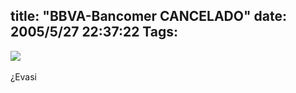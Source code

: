 title: "BBVA-Bancomer CANCELADO"
date: 2005/5/27 22:37:22
Tags: 
---
<a href="http://www.abc.es/abc/pg050527/prensa/noticias/Internacional/Iberoamerica/200505/27/NAC-INT-049.asp" target="_blank"><img border="0" src="http://www.damog.net/files/misc/bbva.jpg"/></a><br/><br/>¿Evasi